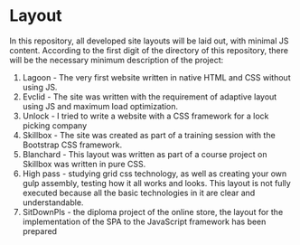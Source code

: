 # Layout
In this repository, all developed site layouts will be laid out, with minimal JS content. According to the first digit of the directory of this repository, there will be the necessary minimum description of the project:
1. Lagoon - The very first website written in native HTML and CSS without using JS.
2. Evclid - The site was written with the requirement of adaptive layout using JS and maximum load optimization.
3. Unlock - I tried to write a website with a CSS framework for a lock picking company
4. Skillbox - The site was created as part of a training session with the Bootstrap CSS framework.
5. Blanchard - This layout was written as part of a course project on Skillbox was written in pure CSS.
6. High pass - studying grid css technology, as well as creating your own gulp assembly, testing how it all works and looks. This layout is not fully executed because all the basic technologies in it are clear and understandable.
7. SitDownPls - the diploma project of the online store, the layout for the implementation of the SPA to the JavaScript framework has been prepared
